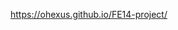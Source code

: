 <a href="https://ohexus.github.io/FE14-project/" target="_blank">https://ohexus.github.io/FE14-project/</a>